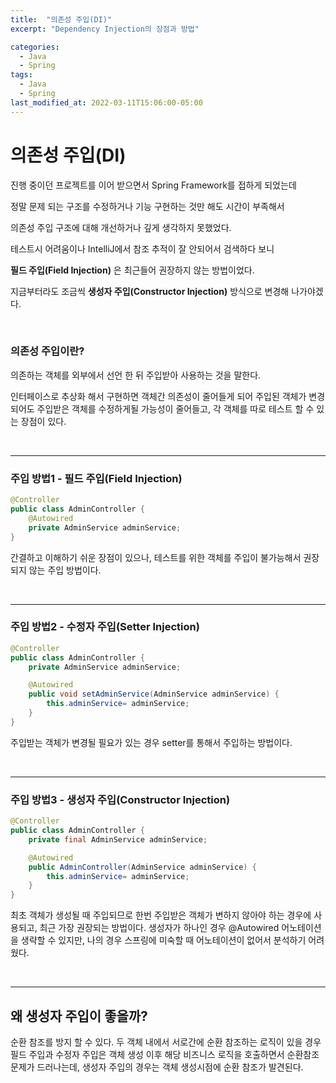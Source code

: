 ```yaml
---
title:  "의존성 주입(DI)"
excerpt: "Dependency Injection의 장점과 방법"

categories:
  - Java
  - Spring
tags:
  - Java
  - Spring
last_modified_at: 2022-03-11T15:06:00-05:00
---
```


# 의존성 주입(DI)

진행 중이던 프로젝트를 이어 받으면서 Spring Framework를 접하게 되었는데

정말 문제 되는 구조를 수정하거나 기능 구현하는 것만 해도 시간이 부족해서

의존성 주입 구조에 대해 개선하거나 깊게 생각하지 못했었다.

테스트시 어려움이나 IntelliJ에서 참조 추적이 잘 안되어서 검색하다 보니

**필드 주입(Field Injection)** 은 최근들어 권장하지 않는 방법이었다.

지금부터라도 조금씩 **생성자 주입(Constructor Injection)** 방식으로 변경해 나가야겠다.

<br>

### 의존성 주입이란?

의존하는 객체를 외부에서 선언 한 뒤 주입받아 사용하는 것을 말한다.

인터페이스로 추상화 해서 구현하면 객체간 의존성이 줄어들게 되어 주입된 객체가 변경되어도 주입받은 객체를 수정하게될 가능성이 줄어들고, 각 객체를 따로 테스트 할 수 있는 장점이 있다.

<!--

테스트시 용이하다. IoC컨테이너에 의존하지 않기에 단위 테스트 시 의존성을 가지는 필요한 객체만 생성해서 넘겨주면 된다.

-->

<br>

---

### 주입 방법1 - 필드 주입(Field Injection)

```java
@Controller 
public class AdminController {
	@Autowired
	private AdminService adminService; 
}
```

간결하고 이해하기 쉬운 장점이 있으나, 테스트를 위한 객체를 주입이 불가능해서 권장되지 않는 주입 방법이다.

  <br>

---

### 주입 방법2 - 수정자 주입(Setter Injection)

```java
@Controller 
public class AdminController {
	private AdminService adminService; 

	@Autowired 
	public void setAdminService(AdminService adminService) { 
		this.adminService= adminService; 
	} 
}
```

주입받는 객체가 변경될 필요가 있는 경우 setter를 통해서 주입하는 방법이다.

<br>

---

### 주입 방법3 - 생성자 주입(Constructor Injection)

```java
@Controller 
public class AdminController {
	private final AdminService adminService; 

	@Autowired 
	public AdminController(AdminService adminService) { 
		this.adminService= adminService; 
	} 
}
```

최초 객체가 생성될 때 주입되므로 한번 주입받은 객체가 변하지 않아야 하는 경우에 사용되고, 최근 가장 권장되는 방법이다.  생성자가 하나인 경우 @Autowired 어노테이션을 생략할 수 있지만, 나의 경우 스프링에 미숙할 때 어노테이션이 없어서 분석하기 어려웠다.

<br>

---

## 왜 생성자 주입이 좋을까?

순환 참조를 방지 할 수 있다. 두 객체 내에서 서로간에 순환 참조하는 로직이 있을 경우 필드 주입과 수정자 주입은 객체 생성 이후 해당 비즈니스 로직을 호출하면서 순환참조 문제가 드러나는데, 생성자 주입의 경우는 객체 생성시점에 순환 참조가 발견된다.